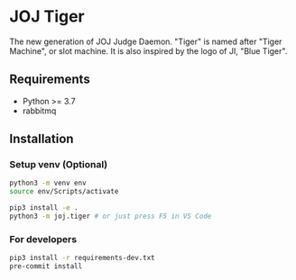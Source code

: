 # JOJ Tiger

The new generation of JOJ Judge Daemon. "Tiger" is named after "Tiger Machine", or slot machine. It is also inspired by the logo of JI, "Blue Tiger".

## Requirements

+ Python >= 3.7
+ rabbitmq

## Installation

### Setup venv (Optional)

```bash
python3 -m venv env
source env/Scripts/activate
```

```bash
pip3 install -e .
python3 -m joj.tiger # or just press F5 in VS Code
```

### For developers

```bash
pip3 install -r requirements-dev.txt
pre-commit install
```
